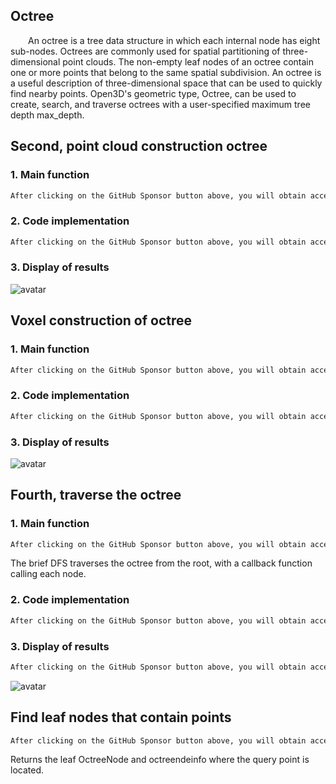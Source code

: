 ##  Octree 

  An octree is a tree data structure in which each internal node has eight sub-nodes. Octrees are commonly used for spatial partitioning of three-dimensional point clouds. The non-empty leaf nodes of an octree contain one or more points that belong to the same spatial subdivision. An octree is a useful description of three-dimensional space that can be used to quickly find nearby points. Open3D's geometric type, Octree, can be used to create, search, and traverse octrees with a user-specified maximum tree depth max_depth. 

##  Second, point cloud construction octree 

###  1. Main function 

 ```python  
After clicking on the GitHub Sponsor button above, you will obtain access permissions to my private code repository ( https://github.com/slowlon/my_code_bar ) to view this blog code. By searching the code number of this blog, you can find the code you need, code number is: 2024020309574595967
 ```  
###  2. Code implementation 

 ```python  
After clicking on the GitHub Sponsor button above, you will obtain access permissions to my private code repository ( https://github.com/slowlon/my_code_bar ) to view this blog code. By searching the code number of this blog, you can find the code you need, code number is: 2024020309574595967
 ```  
###  3. Display of results 

![avatar]( e5a5064c5e9241be92eeab035bd3ae9a.jpeg) 

##  Voxel construction of octree 

###  1. Main function 

 ```python  
After clicking on the GitHub Sponsor button above, you will obtain access permissions to my private code repository ( https://github.com/slowlon/my_code_bar ) to view this blog code. By searching the code number of this blog, you can find the code you need, code number is: 2024020309574595967
 ```  
###  2. Code implementation 

 ```python  
After clicking on the GitHub Sponsor button above, you will obtain access permissions to my private code repository ( https://github.com/slowlon/my_code_bar ) to view this blog code. By searching the code number of this blog, you can find the code you need, code number is: 2024020309574595967
 ```  
###  3. Display of results 

![avatar]( 39d93ad827cf4c8bb92909bad087a82f.png) 

##  Fourth, traverse the octree 

###  1. Main function 

 ```python  
After clicking on the GitHub Sponsor button above, you will obtain access permissions to my private code repository ( https://github.com/slowlon/my_code_bar ) to view this blog code. By searching the code number of this blog, you can find the code you need, code number is: 2024020309574595967
 ```  
The brief DFS traverses the octree from the root, with a callback function calling each node. 

###  2. Code implementation 

 ```python  
After clicking on the GitHub Sponsor button above, you will obtain access permissions to my private code repository ( https://github.com/slowlon/my_code_bar ) to view this blog code. By searching the code number of this blog, you can find the code you need, code number is: 2024020309574595967
 ```  
###  3. Display of results 

 ```python  
After clicking on the GitHub Sponsor button above, you will obtain access permissions to my private code repository ( https://github.com/slowlon/my_code_bar ) to view this blog code. By searching the code number of this blog, you can find the code you need, code number is: 2024020309574595967
 ```  
![avatar]( e5a5064c5e9241be92eeab035bd3ae9a.jpeg) 

##  Find leaf nodes that contain points 

 ```python  
After clicking on the GitHub Sponsor button above, you will obtain access permissions to my private code repository ( https://github.com/slowlon/my_code_bar ) to view this blog code. By searching the code number of this blog, you can find the code you need, code number is: 2024020309574595967
 ```  
Returns the leaf OctreeNode and octreendeinfo where the query point is located. 

